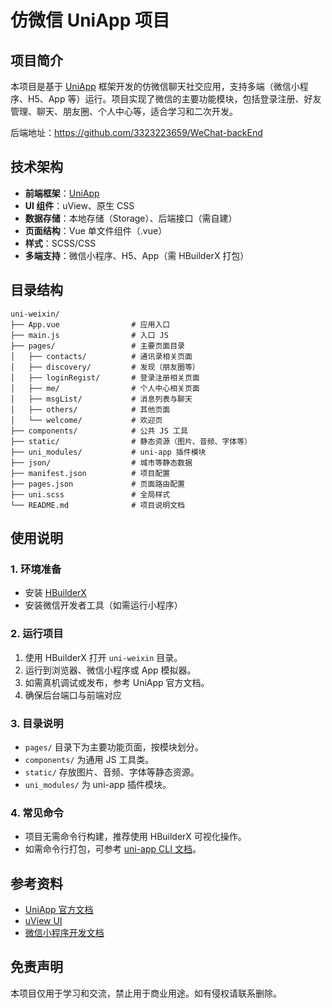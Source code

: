 # 仿微信 UniApp 项目

## 项目简介

本项目是基于 [UniApp](https://uniapp.dcloud.io/) 框架开发的仿微信聊天社交应用，支持多端（微信小程序、H5、App 等）运行。项目实现了微信的主要功能模块，包括登录注册、好友管理、聊天、朋友圈、个人中心等，适合学习和二次开发。

后端地址：https://github.com/3323223659/WeChat-backEnd

## 技术架构

- **前端框架**：[UniApp](https://uniapp.dcloud.io/)
- **UI 组件**：uView、原生 CSS
- **数据存储**：本地存储（Storage）、后端接口（需自建）
- **页面结构**：Vue 单文件组件（.vue）
- **样式**：SCSS/CSS
- **多端支持**：微信小程序、H5、App（需 HBuilderX 打包）

## 目录结构

```text
uni-weixin/
├── App.vue                # 应用入口
├── main.js                # 入口 JS
├── pages/                 # 主要页面目录
│   ├── contacts/          # 通讯录相关页面
│   ├── discovery/         # 发现（朋友圈等）
│   ├── loginRegist/       # 登录注册相关页面
│   ├── me/                # 个人中心相关页面
│   ├── msgList/           # 消息列表与聊天
│   ├── others/            # 其他页面
│   └── welcome/           # 欢迎页
├── components/            # 公共 JS 工具
├── static/                # 静态资源（图片、音频、字体等）
├── uni_modules/           # uni-app 插件模块
├── json/                  # 城市等静态数据
├── manifest.json          # 项目配置
├── pages.json             # 页面路由配置
├── uni.scss               # 全局样式
└── README.md              # 项目说明文档
```

## 使用说明

### 1. 环境准备

- 安装 [HBuilderX](https://www.dcloud.io/hbuilderx.html)
- 安装微信开发者工具（如需运行小程序）

### 2. 运行项目

1. 使用 HBuilderX 打开 `uni-weixin` 目录。
2. 运行到浏览器、微信小程序或 App 模拟器。
3. 如需真机调试或发布，参考 UniApp 官方文档。
4. 确保后台端口与前端对应

### 3. 目录说明

- `pages/` 目录下为主要功能页面，按模块划分。
- `components/` 为通用 JS 工具类。
- `static/` 存放图片、音频、字体等静态资源。
- `uni_modules/` 为 uni-app 插件模块。

### 4. 常见命令

- 项目无需命令行构建，推荐使用 HBuilderX 可视化操作。
- 如需命令行打包，可参考 [uni-app CLI 文档](https://uniapp.dcloud.io/cli?id=cli-%E6%A6%82%E8%A7%88)。

## 参考资料

- [UniApp 官方文档](https://uniapp.dcloud.io/)
- [uView UI](https://www.uviewui.com/)
- [微信小程序开发文档](https://developers.weixin.qq.com/miniprogram/dev/)

## 免责声明

本项目仅用于学习和交流，禁止用于商业用途。如有侵权请联系删除。
